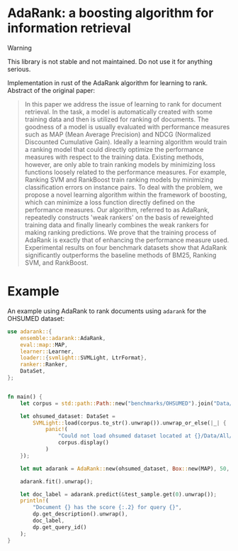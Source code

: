 # AdaRank: a boosting algorithm for information retrieval

> [!WARNING]
> This library is not stable and not maintained. Do not use it for anything serious. 

Implementation in rust of the AdaRank algorithm for learning to rank. Abstract of the original paper:

> In this paper we address the issue of learning to rank for document retrieval. In the task, a model is automatically created with some training data and then is utilized for ranking of documents. The goodness of a model is usually evaluated with performance measures such as MAP (Mean Average Precision) and NDCG (Normalized Discounted Cumulative Gain). Ideally a learning algorithm would train a ranking model that could directly optimize the performance measures with respect to the training
> data. Existing methods, however, are only able to train ranking models by minimizing loss functions loosely related to the performance measures. For example, Ranking SVM and RankBoost train ranking models by minimizing classification errors on instance pairs. To deal with the problem, we propose a novel learning algorithm within the framework of boosting, which can minimize a loss function directly defined on the performance measures. Our algorithm, referred to as AdaRank,
> repeatedly constructs 'weak rankers' on the basis of reweighted training data and finally linearly combines the weak rankers for making ranking predictions. We prove that the training process of AdaRank is exactly that of enhancing the performance measure used. Experimental results on four benchmark datasets show that AdaRank significantly outperforms the baseline methods of BM25, Ranking SVM, and RankBoost.

# Example

An example using AdaRank to rank documents using `adarank` for the OHSUMED dataset:

```rust
use adarank::{
    ensemble::adarank::AdaRank,
    eval::map::MAP,
    learner::Learner,
    loader::{svmlight::SVMLight, LtrFormat},
    ranker::Ranker,
    DataSet,
};


fn main() {
    let corpus = std::path::Path::new("benchmarks/OHSUMED").join("Data/All/OHSUMED.txt");

    let ohsumed_dataset: DataSet =
        SVMLight::load(corpus.to_str().unwrap()).unwrap_or_else(|_| {
            panic!(
                "Could not load ohsumed dataset located at {}/Data/All/OHSUMED.txt",
                corpus.display()
            )
    });

    let mut adarank = AdaRank::new(ohsumed_dataset, Box::new(MAP), 50, 3, 0.003, None, None);

    adarank.fit().unwrap();

    let doc_label = adarank.predict(&test_sample.get(0).unwrap());
    println!(
        "Document {} has the score {:.2} for query {}",
        dp.get_description().unwrap(),
        doc_label,
        dp.get_query_id()
    );
}
```

